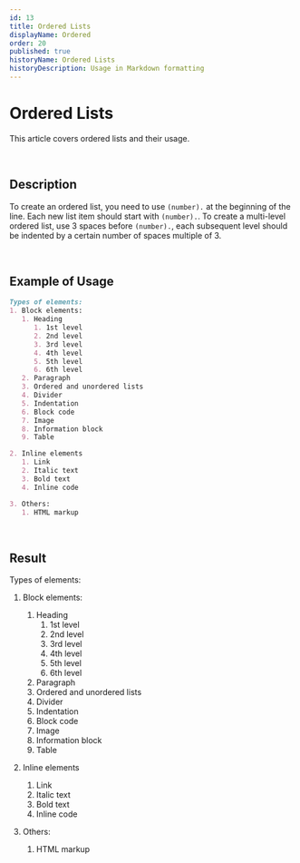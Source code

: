```yaml
---
id: 13
title: Ordered Lists
displayName: Ordered
order: 20
published: true
historyName: Ordered Lists
historyDescription: Usage in Markdown formatting
---
```


# Ordered Lists
This article covers ordered lists and their usage.

<br/>

## Description
To create an ordered list, you need to use `(number).` at the beginning of the line. Each new list item should start with `(number).`. To create a multi-level ordered list, use 3 spaces before `(number).`, each subsequent level should be indented by a certain number of spaces multiple of 3.

<br/>

## Example of Usage
```md
Types of elements:
1. Block elements:
   1. Heading
      1. 1st level
      2. 2nd level
      3. 3rd level
      4. 4th level
      5. 5th level
      6. 6th level
   2. Paragraph
   3. Ordered and unordered lists
   4. Divider
   5. Indentation
   6. Block code
   7. Image
   8. Information block
   9. Table

2. Inline elements
   1. Link
   2. Italic text
   3. Bold text
   4. Inline code

3. Others:
   1. HTML markup
```

<br/>

## Result

Types of elements:
1. Block elements:
   1. Heading
      1. 1st level
      2. 2nd level
      3. 3rd level
      4. 4th level
      5. 5th level
      6. 6th level
   2. Paragraph
   3. Ordered and unordered lists
   4. Divider
   5. Indentation
   6. Block code
   7. Image
   8. Information block
   9. Table

2. Inline elements
   1. Link
   2. Italic text
   3. Bold text
   4. Inline code

3. Others:
   1. HTML markup
```
